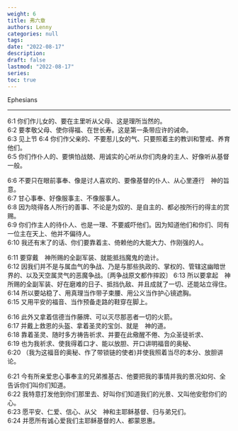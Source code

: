 ```yaml
---
weight: 6
title: 弗六章
authors: Lenny
categories: null
tags: 
date: "2022-08-17"
description: 
draft: false
lastmod: "2022-08-17"
series:
toc: true
---
```

Ephesians 

<!--more-->
---

6:1 你们作儿女的、要在主里听从父母、这是理所当然的。  
6:2 要孝敬父母、使你得福、在世长寿。这是第一条带应许的诫命。  
6:3 见上节
6:4 你们作父亲的、不要惹儿女的气、只要照着主的教训和警戒、养育他们。  
6:5 你们作仆人的、要惧怕战兢、用诚实的心听从你们肉身的主人、好像听从基督一般。  

6:6 不要只在眼前事奉、像是讨人喜欢的、要像基督的仆人、从心里遵行　神的旨意。  
6:7 甘心事奉、好像服事主、不像服事人。  
6:8 因为晓得各人所行的善事、不论是为奴的、是自主的、都必按所行的得主的赏赐。  
6:9 你们作主人的待仆人、也是一理、不要威吓他们。因为知道他们和你们、同有一位主在天上、他并不偏待人。  
6:10 我还有末了的话、你们要靠着主、倚赖他的大能大力、作刚强的人。  

6:11 要穿戴　神所赐的全副军装、就能抵挡魔鬼的诡计。  
6:12 因我们并不是与属血气的争战、乃是与那些执政的、掌权的、管辖这幽暗世界的、以及天空属灵气的恶魔争战。〔两争战原文都作摔跤〕
6:13 所以要拿起　神所赐的全副军装、好在磨难的日子、抵挡仇敌、并且成就了一切、还能站立得住。  
6:14 所以要站稳了、用真理当作带子束腰、用公义当作护心镜遮胸。  
6:15 又用平安的福音、当作预备走路的鞋穿在脚上。  

6:16 此外又拿着信德当作藤牌、可以灭尽那恶者一切的火箭。  
6:17 并戴上救恩的头盔、拿着圣灵的宝剑、就是　神的道。  
6:18 靠着圣灵、随时多方祷告祈求、并要在此儆醒不倦、为众圣徒祈求、  
6:19 也为我祈求、使我得着口才、能以放胆、开口讲明福音的奥秘、  
6:20 （我为这福音的奥秘、作了带锁链的使者)并使我照着当尽的本分、放胆讲论。  

6:21 今有所亲爱忠心事奉主的兄弟推基古、他要把我的事情并我的景况如何、全告诉你们叫你们知道。  
6:22 我特意打发他到你们那里去、好叫你们知道我们的光景、又叫他安慰你们的心。  
6:23 愿平安、仁爱、信心、从父　神和主耶稣基督、归与弟兄们。  
6:24 并愿所有诚心爱我们主耶稣基督的人、都蒙恩惠。  

